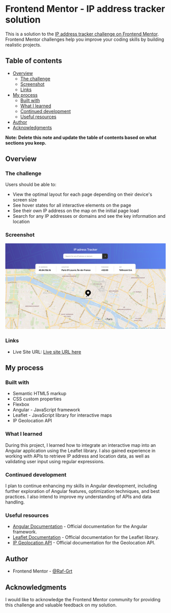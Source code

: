 # Frontend Mentor - IP address tracker solution

This is a solution to the [IP address tracker challenge on Frontend Mentor](https://www.frontendmentor.io/challenges/ip-address-tracker-I8-0yYAH0). Frontend Mentor challenges help you improve your coding skills by building realistic projects.

## Table of contents

- [Overview](#overview)
  - [The challenge](#the-challenge)
  - [Screenshot](#screenshot)
  - [Links](#links)
- [My process](#my-process)
  - [Built with](#built-with)
  - [What I learned](#what-i-learned)
  - [Continued development](#continued-development)
  - [Useful resources](#useful-resources)
- [Author](#author)
- [Acknowledgments](#acknowledgments)

**Note: Delete this note and update the table of contents based on what sections you keep.**

## Overview

### The challenge

Users should be able to:

- View the optimal layout for each page depending on their device's screen size
- See hover states for all interactive elements on the page
- See their own IP address on the map on the initial page load
- Search for any IP addresses or domains and see the key information and location

### Screenshot

![App screenshot](./app.png)

### Links

- Live Site URL: [Live site URL here](https://ip-address-tracker-pied-one.vercel.app/gi)

## My process

### Built with

- Semantic HTML5 markup
- CSS custom properties
- Flexbox
- Angular - JavaScript framework
- Leaflet - JavaScript library for interactive maps
- IP Geolocation API

### What I learned

During this project, I learned how to integrate an interactive map into an Angular application using the Leaflet library. I also gained experience in working with APIs to retrieve IP address and location data, as well as validating user input using regular expressions.

### Continued development

I plan to continue enhancing my skills in Angular development, including further exploration of Angular features, optimization techniques, and best practices. I also intend to improve my understanding of APIs and data handling.

### Useful resources

- [Angular Documentation](https://angular.io/docs) - Official documentation for the Angular framework.
- [Leaflet Documentation](https://leafletjs.com/reference-1.7.1.html) - Official documentation for the Leaflet library.
- [IP Geolocation API](https://geo.ipify.org/) - Official documentation for the Geolocation API.

## Author

- Frontend Mentor - [@Raf-Grt](https://www.frontendmentor.io/profile/Raf-Grt)

## Acknowledgments

I would like to acknowledge the Frontend Mentor community for providing this challenge and valuable feedback on my solution.
